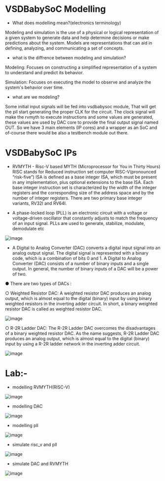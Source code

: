 # VSDBabySoC Modelling

- What does modelling mean?(electronics terminology)

Modeling and simulation is the use of a physical or logical representation of a given system to generate
data and help determine decisions or make predictions about the system.
Models are representations that can aid in defining, analyzing, and communicating a set of concepts.

- what is the diffrence between modeling and simulation?

Modeling: Focuses on constructing a simplified representation of a system to understand and predict its behavior.

Simulation: Focuses on executing the model to observe and analyze the system's behavior over time.

- what are we modeling?

Some initial input signals will be fed into vsdbabysoc module, That will get the pll start generating the proper CLK for the circuit. The clock signal will make the rvmyth to execute instructions and some
values are generated, these values are used by DAC core to provide the final output signal named OUT. So we have 3 main elements (IP cores) and a wrapper as an SoC and of-course there would be also a testbench module out there.

#  VSDBabySoC IPs

- RVMYTH - Risc-V based MYTH (Microprocessor for You in Thirty Hours)
RISC stands for Reduced instruction set computer
RISC-V(pronounced “risk-five”) ISA is defined as a base integer ISA, which must
be present in any implementation, plus optional extensions to the base ISA.
Each base integer instruction set is characterized by the width of the integer
registers and the corresponding size of the address space and by the number of
integer registers. There are two primary base integer variants, RV32I and RV64I.

- A phase-locked loop (PLL) is an electronic circuit with a voltage or voltage-driven oscillator that constantly
adjusts to match the frequency of an input signal.
PLLs are used to generate, stabilize, modulate, demodulate etc

![image](https://github.com/user-attachments/assets/a8e77849-ae7f-4dcf-be8b-e099d153a059)

- A Digital to Analog Converter (DAC) converts a digital input signal into an analog
output signal.
The digital signal is represented with a binary code, which is a combination of bits
0 and 1. A Digital to Analog Converter (DAC) consists of a number of binary inputs
and a single output. In general, the number of binary inputs of a DAC will be a power of two.

● There are two types of DACs :

○ Weighted Resistor DAC: A weighted resistor DAC produces an analog output, which is almost equal to the
digital (binary) input by using binary weighted resistors in the inverting adder
circuit. In short, a binary weighted resistor DAC is called as weighted resistor
DAC.

![image](https://github.com/user-attachments/assets/2028ce41-497c-4514-b95a-c5f74683e2b5)

○ R-2R Ladder DAC: The R-2R Ladder DAC overcomes the disadvantages of a binary weighted
resistor DAC. As the name suggests, R-2R Ladder DAC produces an analog
output, which is almost equal to the digital (binary) input by using a R-2R ladder
network in the inverting adder circuit.

![image](https://github.com/user-attachments/assets/b9bae67f-660d-48ce-931a-cb71742ba60c)

# Lab:-

- modelling RVMYTH(RISC-V)

![image](https://github.com/user-attachments/assets/fda0e949-cc86-4ba1-9cdd-478fff6758f4)

- modelling DAC

![image](https://github.com/user-attachments/assets/b88eb4a1-d8fd-445a-92a5-f2e6ed2ba948)

- modelling pll

![image](https://github.com/user-attachments/assets/c98f24ac-776c-4271-b062-4d352c5d29b9)

- simulate risc_v and pll 

![image](https://github.com/user-attachments/assets/71e84899-5d8c-4519-afdc-1668770f4538)


- simulate  DAC and RVMYTH

![image](https://github.com/user-attachments/assets/e578a084-76a7-4f73-aaca-e093e0a9430b)
